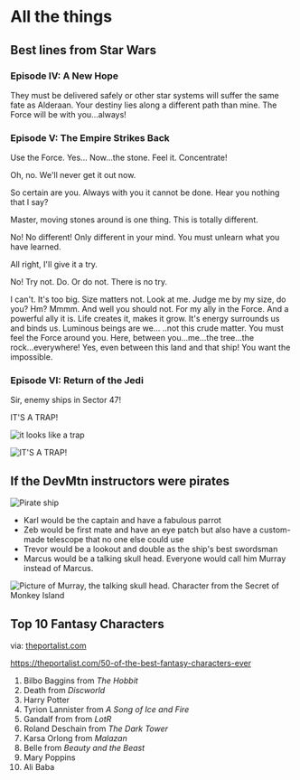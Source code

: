 # All the things

## Best lines from Star Wars

### Episode IV: A New Hope

They must be delivered safely or other star systems will suffer the same fate as Alderaan. Your destiny lies along a different path than mine. The Force will be with you...always!


### Episode V: The Empire Strikes Back

Use the Force. Yes... Now...the stone. Feel it. Concentrate!

Oh, no. We'll never get it out now. 

So certain are you. Always with you it cannot be done. Hear you nothing that I say? 

Master, moving stones around is one thing. This is totally different. 

No! No different! Only different in your mind. You must unlearn what you have learned. 

All right, I'll give it a try. 

No! Try not. Do. Or do not. There is no try. 

I can't. It's too big. Size matters not. Look at me. Judge me by my size, do you? Hm? Mmmm. And well you should not. For my ally in the Force. And a powerful ally it is. Life creates it, makes it grow. It's energy surrounds us and binds us. Luminous beings are we... ..not this crude matter. You must feel the Force around you. Here, between you...me...the tree...the rock...everywhere! Yes, even between this land and that ship! You want the impossible.

### Episode VI: Return of the Jedi

Sir, enemy ships in Sector 47!

IT'S A TRAP!

![it looks like a trap](https://media.giphy.com/media/EunA0OnsyTU1W/giphy.gif)

![IT'S A TRAP!](https://media.giphy.com/media/8McNH1aXZnVyE/giphy.gif)


## If the DevMtn instructors were pirates

![Pirate ship](https://cdn.shopify.com/s/files/1/0065/4917/6438/products/pirate-ship-background_1200x1200.jpg?v=1549231681)

* Karl would be the captain and have a fabulous parrot
* Zeb would be first mate and have an eye patch but also have a custom-made telescope that no one else could use
* Trevor would be a lookout and double as the ship's best swordsman
* Marcus would be a talking skull head. Everyone would call him Murray instead of Marcus.

![Picture of Murray, the talking skull head. Character from the Secret of Monkey Island](http://threetreesstudios.com/blog/wp-content/uploads/2013/06/guybrush-web.jpg)


## Top 10 Fantasy Characters

via: [theportalist.com](https://theportalist.com/50-of-the-best-fantasy-characters-ever)

https://theportalist.com/50-of-the-best-fantasy-characters-ever

1. Bilbo Baggins from *The Hobbit*
1. Death from *Discworld*
1. Harry Potter
1. Tyrion Lannister from *A Song of Ice and Fire*
1. Gandalf from from *LotR*
1. Roland Deschain from *The Dark Tower*
1. Karsa Orlong from *Malazan*
1. Belle from *Beauty and the Beast*
1. Mary Poppins
1. Ali Baba

